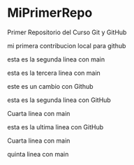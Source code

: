 # MiPrimerRepo
Primer Repositorio del Curso Git y GitHub

mi primera contribucion local para github

esta es la segunda linea con main

esta es la tercera linea con main

este es un cambio con Github

esta es la segunda linea con GitHub

Cuarta linea con main

esta es la ultima linea con GitHub

Cuarta linea con main

quinta linea con main
